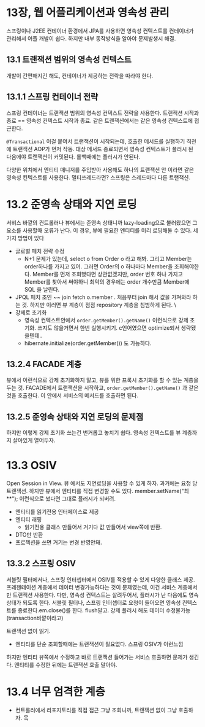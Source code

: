 # 13장, 웹 어플리케이션과 영속성 관리

스프링이나 J2EE 컨테이너 환경에서 JPA를 사용하면 영속성 컨텍스트를 컨테이너가 관리해서 어플 개발이 쉽다. 하지만 내부 동작방식을 알아야 문제발생시 해결.


## 13.1 트랜잭션 범위의 영속성 컨텍스트

개발이 간편해지긴 해도, 컨테이너가 제공하는 전략을 따라야 한다.

## 13.1.1 스프링 컨테이너 전략
스프링 컨테이너는 트랜잭션 범위의 영속성 컨텍스트 전략을 사용한다.
트랜잭션 시작과 종료 == 영속성 컨텍스트 시작과 종료.
같은 트랜잭션에서는 같은 영속성 컨텍스트에 접근한다.

`@Transactional` 이걸 붙여서 트랜잭션이 시작되는데, 호출한 메서드를 실행하기 직전에 트랜잭션 AOP가 먼저 작동.
대상 메서드 종료되면서 영속성 컨텍스트가 플러시 된 다음에야 트랜잭션이 커밋된다.
롤백때에는 플러시가 안된다.

다양한 위치에서 엔티티 매니저를 주입받아 사용해도 하나의 트랜잭션 안 이라면 같은 영속성 컨텍스트를 사용한다.
멀티쓰레드라면? 스프링은 스레드마다 다른 트랜잭션.

# 13.2 준영속 상태와 지연 로딩

서비스 바깥의 컨트롤러나 뷰에서는 준영속 상태니까 lazy-loading으로 불러왔으면 그 요소를 사용할때 오류가 난다.
이 경우, 뷰에 필요한 엔티티를 미리 로딩해둘 수 있다.
세가지 방법이 있다

- 글로벌 페치 전략 수정
    - N+1 문제가 있는데, select o from Order o 라고 해봐. 그리고 Member는 order하나를 가지고 있어. 그러면 Order의 o 하나마다 Member을 조회해야한다.
    Member를 먼저 조회했다면 상관없겠지만, order 번호 하나 가지고 Member를 찾아서 써야하니 최악의 경우에는 order 개수만큼 Member에 SQL 을 날린다.
- JPQL 페치 조인
  ~~ join fetch o.member . 처음부터 join 해서 값을 가져와라 하는 것. 하지만 이러면 뷰 계층이 점점 repository 계층을 침범하게 된다. \
- 강제로 초기화
   - 영속성 컨텍스트안에서 `order.getMember().getName()` 이런식으로 강제 초기화. 쓰지도 않을거면서 한번 실행시키기. c언어였으면 optimize되서 생략됐을텐데..
    - hibernate.initialize(order.getMember()) 도 가능하다.
    
## 13.2.4 FACADE 계층
뷰에서 이런식으로 강제 초기화하지 말고, 뷰를 위한 프록시 초기화를 할 수 있는 계층을 두는 것.
FACADE에서 트랜잭션을 시작하고, `order.getMember().getName()` 과 같은것을 호출한다. 이 안에서 서비스의 메서드를 호출하면 된다.

## 13.2.5 준영속 상태와 지연 로딩의 문제점

하지만 이렇게 강제 초기화 쓰는건 번거롭고 놓치기 쉽다. 영속성 컨텍스트를 뷰 계층까지 살아있게 열어두자.

# 13.3 OSIV

Open Session in View. 뷰 에서도 지연로딩을 사용할 수 있게 하자.
과거에는 요청 당 트랜잭션. 하지만 뷰에서 엔티티를 직접 변경할 수도 있다. member.setName("최**"); 이런식으로 썼다면 그대로 플러시가 되버려.
- 엔티티를 읽기전용 인터페이스로 제공
- 엔티티 래핑
  - 읽기전용 클래스 만들어서 거기다 값 만들어서 view쪽에 반환.
- DTO만 반환
 - 프로젝션을 쓰면 거기는 변경 반영안돼.


## 13.3.2 스프링 OSIV
서블릿 필터에서나, 스프링 인터셉터에서 OSIV를 적용할 수 있게 다양한 클래스 제공. 
프레젠테이션 계층에서 데이터 변경가능하다는 것이 문제였는데, 이건 서비스 계층에서만 트랜잭션 사용한다.
다만, 영속성 컨텍스트는 살려두어서, 플러시가 난 다음에도 영속상태가 되도록 한다.
서블릿 필터나, 스프링 인터셉터로 요청이 들어오면 영속성 컨텍스트를 종료한다.em.close()를 한다. flush말고. 강제 플러시 해도 데이터 수정불가능 (transaction바깥이라고)

트랜잭션 없이 읽기.
- 엔티티를 단순 조회할때에는 트랜잭션이 필요없다.
스프링 OSIV가 이런느낌
  
하지만 엔티티 뷰쪽에서 수정하고 바로 트랜잭션 들어가는 서비스 호출하면 문제가 생긴다. 엔티티를 수정한 뒤에는 트랜잭션 호출 말아야.

# 13.4 너무 엄격한 계층
- 컨트롤러에서 리포지토리를 직접 접근
그냥 조회니까, 트랜잭션 없이 그냥 호출하자.
  목
